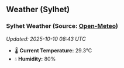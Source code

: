 ## Weather (Sylhet)

<!-- WEATHER-START -->
### Sylhet Weather (Source: [Open-Meteo](https://open-meteo.com))
_Updated: 2025-10-10 08:43 UTC_
* 🌡️ **Current Temperature:** 29.3°C
* 💧 **Humidity:** 80%
<!-- WEATHER-END -->
























































































